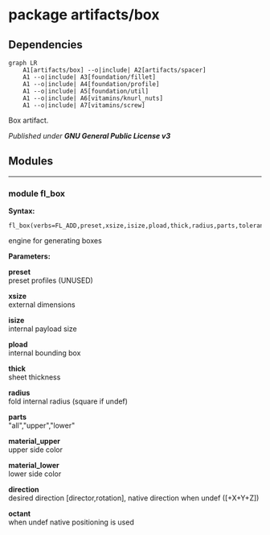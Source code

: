 # package artifacts/box

## Dependencies

```mermaid
graph LR
    A1[artifacts/box] --o|include| A2[artifacts/spacer]
    A1 --o|include| A3[foundation/fillet]
    A1 --o|include| A4[foundation/profile]
    A1 --o|include| A5[foundation/util]
    A1 --o|include| A6[vitamins/knurl_nuts]
    A1 --o|include| A7[vitamins/screw]
```

Box artifact.



*Published under __GNU General Public License v3__*

## Modules

---

### module fl_box

__Syntax:__

    fl_box(verbs=FL_ADD,preset,xsize,isize,pload,thick,radius,parts,tolerance=0.3,material_upper,material_lower,fillet=true,direction,octant)

engine for generating boxes

__Parameters:__

__preset__  
preset profiles (UNUSED)

__xsize__  
external dimensions

__isize__  
internal payload size

__pload__  
internal bounding box

__thick__  
sheet thickness

__radius__  
fold internal radius (square if undef)

__parts__  
"all","upper","lower"

__material_upper__  
upper side color

__material_lower__  
lower side color

__direction__  
desired direction [director,rotation], native direction when undef ([+X+Y+Z])

__octant__  
when undef native positioning is used


